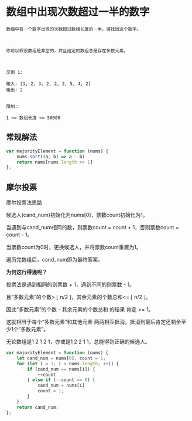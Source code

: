 # 数组中出现次数超过一半的数字

```
数组中有一个数字出现的次数超过数组长度的一半，请找出这个数字。

 

你可以假设数组是非空的，并且给定的数组总是存在多数元素。

 

示例 1:

输入: [1, 2, 3, 2, 2, 2, 5, 4, 2]
输出: 2
 

限制：

1 <= 数组长度 <= 50000
```

## 常规解法

```js
var majorityElement = function (nums) {
    nums.sort((a, b) => a - b)
    return nums[nums.length >> 1]
};
```

## 摩尔投票


摩尔投票法思路

候选人(cand_num)初始化为nums[0]，票数count初始化为1。

当遇到与cand_num相同的数，则票数count = count + 1，否则票数count = count - 1。

当票数count为0时，更换候选人，并将票数count重置为1。

遍历完数组后，cand_num即为最终答案。


**为何这行得通呢？**

投票法是遇到相同的则票数 + 1，遇到不同的则票数 - 1。

且“多数元素”的个数> ⌊ n/2 ⌋，其余元素的个数总和<= ⌊ n/2 ⌋。

因此“多数元素”的个数 - 其余元素的个数总和 的结果 肯定 >= 1。

这就相当于每个“多数元素”和其他元素 两两相互抵消，抵消到最后肯定还剩余至少1个“多数元素”。

无论数组是1 2 1 2 1，亦或是1 2 2 1 1，总能得到正确的候选人。

```js
var majorityElement = function (nums) {
    let cand_num = nums[0], count = 1;
    for (let i = 1; i < nums.length; ++i) {
        if (cand_num == nums[i]) {
            ++count
        } else if (--count == 0) {
            cand_num = nums[i]
            count = 1;
        }
    }
    return cand_num;
};
```

